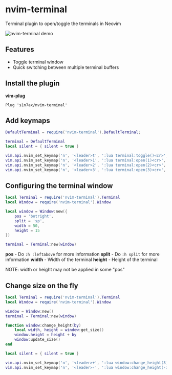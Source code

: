 # nvim-terminal

Terminal plugin to open/toggle the terminals in Neovim

![nvim-terminal demo](https://raw.githubusercontent.com/s1n7ax/nvim-terminal/main/resources/gif/nvim-terminal.gif)

## Features

* Toggle terminal window
* Quick switching between multiple terminal buffers

## Install the plugin

**vim-plug**

```vim
Plug 's1n7ax/nvim-terminal'
```

## Add keymaps

```lua
DefaultTerminal = require('nvim-terminal').DefaultTerminal;

terminal = DefaultTerminal
local silent = { silent = true }

vim.api.nvim_set_keymap('n', '<leader>t', ':lua terminal:toggle()<cr>', silent)
vim.api.nvim_set_keymap('n', '<leader>1', ':lua terminal:open(1)<cr>', silent)
vim.api.nvim_set_keymap('n', '<leader>2', ':lua terminal:open(2)<cr>', silent)
vim.api.nvim_set_keymap('n', '<leader>3', ':lua terminal:open(3)<cr>', silent)
```

## Configuring the terminal window

```lua
local Terminal = require('nvim-terminal').Terminal
local Window = require('nvim-terminal').Window

local window = Window:new({
	pos = 'botright',
	split = 'sp',
	width = 50,
	height = 15
})

terminal = Terminal:new(window)
```

**pos** - Do `:h :leftabove` for more information
**split** - Do `:h split` for more information
**width** - Width of the terminal
**height** - Height of the terminal

NOTE: width or height may not be applied in some "pos"

## Change size on the fly

```lua
local Terminal = require('nvim-terminal').Terminal
local Window = require('nvim-terminal').Window

window = Window:new()
terminal = Terminal:new(window)

function window:change_height(by)
	local width, height = window:get_size()
	window.height = height + by
	window:update_size()
end

local silent = { silent = true }

vim.api.nvim_set_keymap('n', '<leader>+', ':lua window:change_height(3)<cr>', silent)
vim.api.nvim_set_keymap('n', '<leader>-', ':lua window:change_height(-3)<cr>', silent)
```
